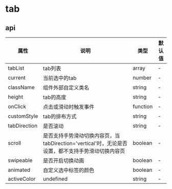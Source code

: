  
# tab


## api
|  属性   | 说明  | 类型 | 默认值 |
|  ----  | ----  | ---- | ---- |
| tabList | tab列表 | array | - |
| current | 当前选中的tab | number | - |
| className | 组件外部自定义类名 | string | - |
| height | tab的高度 | string | - |
| onClick | 点击或滑动时触发事件 | function | - |
| customStyle | tab的排布方式 | string | - |
| tabDirection | 是否滚动 | string | - |
| scroll | 是否支持手势滑动切换内容页，当tabDirection='vertical'时，无论是否设置，都不支持手势滑动切换内容页 | boolean | - |
| swipeable | 是否开启切换动画 | boolean | - |
| animated | 自定义选中标签的颜色 | boolean | - |
| activeColor | undefined | string | - |

